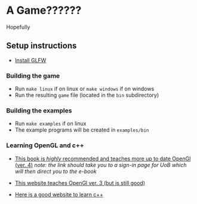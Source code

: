 # A Game??????

Hopefully

## Setup instructions

- [Install GLFW](https://www.glfw.org/download.html)

### Building the game

- Run `make linux` if on linux or `make windows` if on windows
- Run the resulting `game` file (located in the `bin` subdirectory)

### Building the examples

- Run `make examples` if on linux
- The example programs will be created in `examples/bin`

### Learning OpenGL and c++

- [This book is _highly_ recommended and teaches more up to date OpenGl (ver. 4)](https://learning-oreilly-com.bris.idm.oclc.org/library/view/opengl-superbible-comprehensive/9780134193120/)
_note: the link should take you to a sign-in page for UoB which will then direct you to the e-book_

- [This website teaches OpenGl ver. 3 (but is still good)](https://www.learnopengl.com/)
- [Here is a good website to learn c++](https://www.learncpp.com/)
